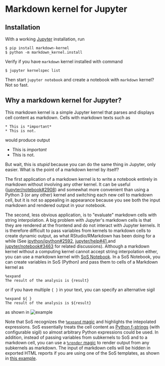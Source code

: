 # Markdown kernel for Jupyter

## Installation

With a working [Jupyter](http://jupyter.org/) installation, run

```
$ pip install markdown-kernel
$ python -m markdown_kernel.install
```

Verify if you have `markdown` kernel installed with command

```
$ jupyter kernelspec list
```

Then start `jupyter notebook` and create a notebook with `markdown` kernel? Not so fast.

## Why a markdown kernel for Jupyter?

This markdown kernel is a simple Jupyter kernel that parses and displays
 cell content as markdown. Cells with markdown texts such as

```
* This is *important*
* This is not. 
```

would produce output

* This is *important*
* This is not. 

But wait, this is *stupid* because you can do the same thing in
Jupyter, only easier. What is the point of a markdown kernel by itself?

The first application of a markdown kernel is to write a notebook entirely in markdown without involving any other kernel. It can be useful  ([jupyter/notebook#2908](https://github.com/jupyter/notebook/issues/2908)) and somewhat more convenient than using a Python 3 (or any other) kernel and switching each new cell to markdown cell, but it is not so appealing in appearance because you see both the input markdown and rendered output in your notebook.

The second, less obvious application, is to "evaluate" markdown cells with string interpolation. A big problem with Jupyter's markdown cells is that they are rendered at the frontend and do not interact with Jupyter kernels. It is therefore difficult to pass variables from kernels to markdown cells to create dynamic output, as what RStudio/RMarkdown has been doing for a while (See [ipython/ipython#2592](https://github.com/ipython/ipython/issues/2592), [jupyter/help#41](https://github.com/jupyter/help/issues/41),and [jupyter/notebook#3463](https://github.com/jupyter/notebook/issues/3463) for related discussions). Although a markdown kernel without a computing kernel cannot accept string interpolation either, you can use a markdown kernel with [SoS
Notebook](http://vatlab.github.com/sos-docs). In a SoS Notebook, you can
create variables in SoS (Python) and pass them to cells of a Markdown kernel
as

```
%expand
The result of the analysis is {result}
```

or if you have multiple `{ }` in your text, you can specify an alternative sigil

```
%expand ${ }
The result of the analysis is ${result}
```
as shown in
![example](https://user-images.githubusercontent.com/9889312/37932344-e1c13e96-310d-11e8-963c-5fe26c6523d1.png)

Note that SoS recognizes the [`%expand` magic](https://vatlab.github.io/sos-docs/doc/documentation/SoS_Magics.html#magic_expand) and highlights the intepolated expressions. SoS essentially treats the cell content as [Python f-strings](https://www.python.org/dev/peps/pep-0498/) (with configurable sigil) so almost arbitrary Python expressions could be used. In addition, instead of passing variables from subkernels to SoS and to a markdown cell, you can use a [`%render` magic](https://vatlab.github.io/sos-docs/doc/documentation/SoS_Magics.html#magic_render) to render output from any subkernels as markdown. The input of markdown cells will be hidden in exported HTML reports if you are using one of the SoS templates, as shown in [this example](https://vatlab.github.io/sos-docs/doc/examples/Preview_and_Report_Generation.html).
